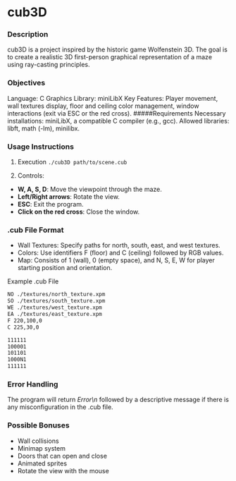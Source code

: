 # cub3D

### Description
cub3D is a project inspired by the historic game Wolfenstein 3D. The goal is to create a realistic 3D first-person graphical representation of a maze using ray-casting principles.

### Objectives
Language: C
Graphics Library: miniLibX
Key Features: Player movement, wall textures display, floor and ceiling color management, window interactions (exit via ESC or the red cross).
#####Requirements
Necessary installations: miniLibX, a compatible C compiler (e.g., gcc).
Allowed libraries: libft, math (-lm), minilibx.

### Usage Instructions

1. Execution
`
./cub3D path/to/scene.cub
`

2. Controls:

- **W, A, S, D**: Move the viewpoint through the maze.
- **Left/Right arrows**: Rotate the view.
- **ESC**: Exit the program.
- **Click on the red cross**: Close the window.

### .cub File Format
- Wall Textures: Specify paths for north, south, east, and west textures.
- Colors: Use identifiers F (floor) and C (ceiling) followed by RGB values.
- Map: Consists of 1 (wall), 0 (empty space), and N, S, E, W for player starting position and orientation.

Example .cub File

```bash
NO ./textures/north_texture.xpm
SO ./textures/south_texture.xpm
WE ./textures/west_texture.xpm
EA ./textures/east_texture.xpm
F 220,100,0
C 225,30,0

111111
100001
101101
1000N1
111111
```

### Error Handling
The program will return *Error\n* followed by a descriptive message if there is any misconfiguration in the .cub file.

### Possible Bonuses
- Wall collisions
- Minimap system
- Doors that can open and close
- Animated sprites
- Rotate the view with the mouse
